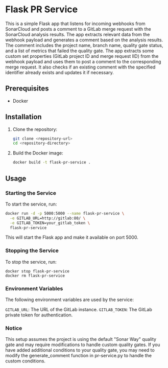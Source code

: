 # Flask PR Service

This is a simple Flask app that listens for incoming webhooks from SonarCloud and posts a comment to a GitLab merge request with the SonarCloud analysis results. The app extracts relevant data from the webhook payload and generates a comment based on the analysis results. The comment includes the project name, branch name, quality gate status, and a list of metrics that failed the quality gate. The app extracts some custom set properties (GitLab project ID and merge request IID) from the webhook payload and uses them to post a comment to the corresponding merge request. It also checks if an existing comment with the specified identifier already exists and updates it if necessary.

## Prerequisites

- Docker

## Installation

1. Clone the repository:

    ```sh
    git clone <repository-url>
    cd <repository-directory>
    ```

2. Build the Docker image:

    ```sh
    docker build -t flask-pr-service .
    ```

## Usage

### Starting the Service

To start the service, run:

```sh
docker run -d -p 5000:5000 --name flask-pr-service \
  -e GITLAB_URL=http://gitlab:80/ \
  -e GITLAB_TOKEN=your_gitlab_token \
  flask-pr-service
```

This will start the Flask app and make it available on port 5000.

### Stopping the Service
To stop the service, run:
```
docker stop flask-pr-service
docker rm flask-pr-service
```

### Environment Variables
The following environment variables are used by the service:

`GITLAB_URL`: The URL of the GitLab instance.
`GITLAB_TOKEN`: The GitLab private token for authentication.

### Notice
This setup assumes the project is using the default "Sonar Way" quality gate and may require modifications to handle custom quality gates. If you have added additional conditions to your quality gate, you may need to modify the generate_comment function in pr-service.py to handle the custom conditions.
